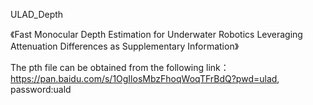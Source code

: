 ULAD_Depth

《Fast Monocular Depth Estimation for Underwater Robotics Leveraging Attenuation Differences as Supplementary Information》


The pth file can be obtained from the following link：
https://pan.baidu.com/s/1OgIlosMbzFhoqWoqTFrBdQ?pwd=ulad, password:uald
